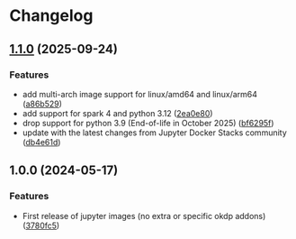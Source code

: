 # Changelog

## [1.1.0](https://github.com/OKDP/jupyterlab-docker/compare/v1.0.0...v1.1.0) (2025-09-24)


### Features

* add multi-arch image support for linux/amd64 and linux/arm64 ([a86b529](https://github.com/OKDP/jupyterlab-docker/commit/a86b529b31847bb403f41789e630aecaa756bfde))
* add support for spark 4 and python 3.12 ([2ea0e80](https://github.com/OKDP/jupyterlab-docker/commit/2ea0e8045332716dbcb1d87698913d9ea6cb08dd))
* drop support for python 3.9 (End-of-life in October 2025) ([bf6295f](https://github.com/OKDP/jupyterlab-docker/commit/bf6295f3681039953c5e5ee9e6da7a659456ac0b))
* update with the latest changes from Jupyter Docker Stacks community ([db4e61d](https://github.com/OKDP/jupyterlab-docker/commit/db4e61d177298533e785798b5eca9358c1d9c763))

## 1.0.0 (2024-05-17)


### Features

* First release of jupyter images (no extra or specific okdp addons) ([3780fc5](https://github.com/OKDP/jupyterlab-docker/commit/3780fc538f1b28956f7f9a2b683fea813b37749a))
